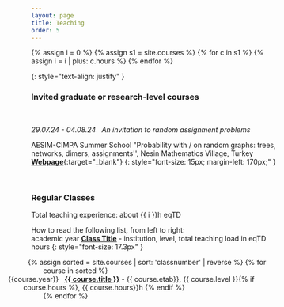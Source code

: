 ```yaml
---
layout: page
title: Teaching
order: 5
---
```

{% assign i = 0 %}
{% assign s1 = site.courses %}
{% for c in s1 %}
    {% assign i = i | plus: c.hours %}
{% endfor %}


{: style="text-align: justify" }
<!--
I currently teach for the [Laboratoire d’analyse et de mathématiques appliquées (LAMA)](https://lama.u-pem.fr/){:target="\_blank"} of the université Paris-Est Créteil.
-->


### Invited graduate or research-level courses
<br/>

_29.07.24 - 04.08.24_ &nbsp; *An invitation to random assignment problems*  &nbsp; <span style="font-size: .8rem"></span><br/>


AESIM-CIMPA Summer School "Probability with / on random graphs:
trees, networks, dimers, assignments'', Nesin Mathematics Village, Turkey<br/>
[**Webpage**](https://sites.google.com/view/probabilityinturkey/main){:target="_blank"}
{: style="font-size: 15px; margin-left: 170px;" }

<br/>

###  Regular Classes

Total teaching experience: about {{ i }}h eqTD

How to read the following list, from left to right: <br/>
academic year  <a href="#"><b>Class Title</b></a> - institution, level, total teaching load in eqTD hours
{: style="font-size: 17.3px" }

<!--
Click on class name for details (beware, possibly in French!).
-->
<ul style="list-style: none;
   margin-left: 10;
   padding-left: 1em;
   text-indent: -2.2em;">
  {% assign sorted = site.courses | sort: 'classnumber' | reverse %}
  {% for course in sorted %}
    <li style="margin-left: -40px;">
      {{course.year}} &nbsp; <a href="{{ course.url }}"><b>{{ course.title }}</b></a>
      - {{ course.etab}}, {{ course.level }}{% if course.hours %}, {{ course.hours}}h {% endif %}
    </li>
  {% endfor %}
</ul>
